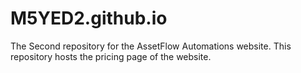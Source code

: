 # M5YED2.github.io
The Second repository for the AssetFlow Automations website. This repository hosts the pricing page of the website.
